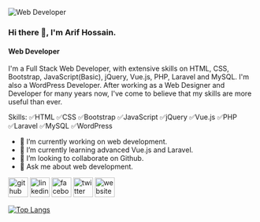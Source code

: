 ![Web Developer](https://media.licdn.com/dms/image/C5116AQGFpijug2GbWw/profile-displaybackgroundimage-shrink_350_1400/0/1561698780900?e=1703721600&v=beta&t=dsVh8Vf0Mw3kGELTnlXQ65WVFVjBx3HriVPaon0JN9o)

### Hi there 👋, I'm Arif Hossain.
#### Web Developer

I'm a Full Stack Web Developer, with extensive skills on HTML, CSS, Bootstrap, JavaScript(Basic), jQuery, Vue.js, PHP, Laravel and MySQL. I'm also a WordPress Developer. After working as a Web Designer and Developer for many years now, I've come to believe that my skills are more useful than ever.

Skills: ✅HTML ✅CSS ✅Bootstrap ✅JavaScript ✅jQuery ✅Vue.js ✅PHP ✅Laravel ✅MySQL ✅WordPress

- 🔭 I’m currently working on web development. 
- 🌱 I’m currently learning advanced Vue.js and Laravel. 
- 👯 I’m looking to collaborate on Github. 
- 💬 Ask me about web development. 


[<img src='https://cdn.jsdelivr.net/npm/simple-icons@3.0.1/icons/github.svg' alt='github' height='40'>](https://github.com/creative-pages)  [<img src='https://cdn.jsdelivr.net/npm/simple-icons@3.0.1/icons/linkedin.svg' alt='linkedin' height='40'>](https://www.linkedin.com/in/arif22hossain/)  [<img src='https://cdn.jsdelivr.net/npm/simple-icons@3.0.1/icons/facebook.svg' alt='facebook' height='40'>](https://www.facebook.com/arif22hossain)  [<img src='https://cdn.jsdelivr.net/npm/simple-icons@3.0.1/icons/twitter.svg' alt='twitter' height='40'>](https://twitter.com/arif22hossain)  [<img src='https://cdn.jsdelivr.net/npm/simple-icons@3.0.1/icons/icloud.svg' alt='website' height='40'>](https://bdarif.w3spaces.com/)  

[![Top Langs](https://github-readme-stats.vercel.app/api/top-langs/?username=creative-pages)](https://github.com/anuraghazra/github-readme-stats)

